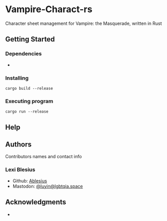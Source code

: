 # Vampire-Charact-rs

Character sheet management for Vampire: the Masquerade, written in Rust

<!-- Note: Markdown *reference* links don't seem to work on Github README files, so always use the [default](https://example.org) format. -->

## Getting Started

### Dependencies

*

### Installing

```
cargo build --release
```

### Executing program

```
cargo run --release
```

## Help

<!-- Any advice for common problems or issues. -->

## Authors

Contributors names and contact info

### Lexi Blesius

- Github: [Ablesius](https://github.com/Ablesius)
- Mastodon: [@luyin@lgbtqia.space ](https://lgbtqia.space/@luyin)

## Acknowledgments

<!-- Inspiration, code snippets, etc. -->
*
